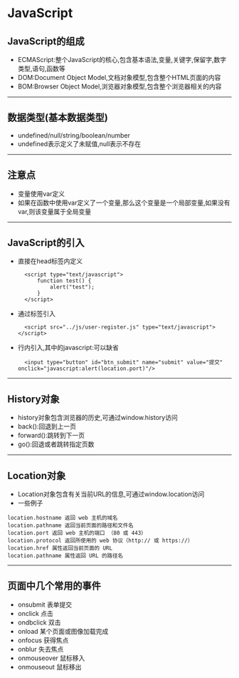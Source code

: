 # JavaScript
## JavaScript的组成
- ECMAScript:整个JavaScript的核心,包含基本语法,变量,关键字,保留字,数字类型,语句,函数等
- DOM:Document Object Model,文档对象模型,包含整个HTML页面的内容
- BOM:Browser Object Model,浏览器对象模型,包含整个浏览器相关的内容
---
## 数据类型(基本数据类型)
- undefined/null/string/boolean/number
- undefined表示定义了未赋值,null表示不存在
---
## 注意点
- 变量使用var定义
- 如果在函数中使用var定义了一个变量,那么这个变量是一个局部变量,如果没有var,则该变量属于全局变量   
---
## JavaScript的引入
- 直接在head标签内定义
    >
        <script type="text/javascript">
            function test() {
                alert("test");
            }
        </script>
- 通过标签引入
    >
        <script src="../js/user-register.js" type="text/javascript"></script>
- 行内引入,其中的javascript:可以缺省
    >
        <input type="button" id="btn_submit" name="submit" value="提交" onclick="javascript:alert(location.port)"/>
---
## History对象
- history对象包含浏览器的历史,可通过window.history访问
- back():回退到上一页
- forward():跳转到下一页
- go():回退或者跳转指定页数
---
## Location对象
- Location对象包含有关当前URL的信息,可通过window.location访问
- 一些例子
>
    location.hostname 返回 web 主机的域名 
    location.pathname 返回当前页面的路径和文件名 
    location.port 返回 web 主机的端口 （80 或 443） 
    location.protocol 返回所使用的 web 协议（http:// 或 https://）
    location.href 属性返回当前页面的 URL 
    location.pathname 属性返回 URL 的路径名
---
## 页面中几个常用的事件
- onsubmit  表单提交
- onclick 点击
- ondbclick 双击
- onload 某个页面或图像加载完成
- onfocus 获得焦点
- onblur 失去焦点
- onmouseover 鼠标移入
- onmouseout 鼠标移出